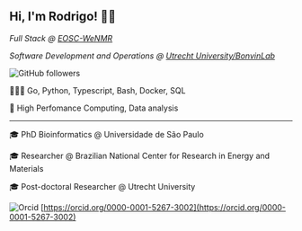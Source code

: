 ## Hi, I'm Rodrigo! 👋🏽

*Full Stack @ [EOSC-WeNMR](https://wenmr.science.uu.nl)*

*Software Development and Operations @ [Utrecht University/BonvinLab](https://bonvinlab.org)*

![GitHub followers](https://img.shields.io/github/followers/rvhonorato?label=Follow-me&style=social)

👨🏽‍💻 Go, Python, Typescript, Bash, Docker, SQL

💾 High Perfomance Computing, Data analysis

* * *

🎓 PhD Bioinformatics @ Universidade de São Paulo

🎓 Researcher @ Brazilian National Center for Research in Energy and Materials 

🎓 Post-doctoral Researcher @ Utrecht University

![Orcid](https://info.orcid.org/wp-content/uploads/2020/12/orcid_16x16.gif) [https://orcid.org/0000-0001-5267-3002](https://orcid.org/0000-0001-5267-3002)
